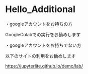 # Hello_Additional

・googleアカウントをお持ちの方

GoogleColabでの実行をお勧めします

・googleアカウントをお持ちでない方

以下のサイトの利用をお勧めします

https://jupyterlite.github.io/demo/lab/
